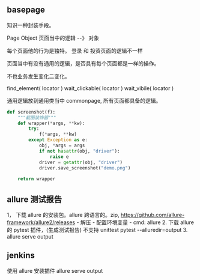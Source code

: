 ## basepage
知识一种封装手段。

Page Object
页面当中的逻辑 --》 对象

每个页面他的行为是独特。 登录 和 投资页面的逻辑不一样

页面当中有没有通用的逻辑，是否具有每个页面都是一样的操作。

不也业务发生变化二变化。

find_element( locator )
wait_clickable( locator )
wait_vibile( locator )


通用逻辑放到通用类当中 commonpage, 所有页面都具备的逻辑。

```python
def screenshot(f):
    """截图装饰器"""
    def wrapper(*args, **kw):
        try:
            f(*args, **kw)
        except Exception as e:
            obj, *args = args
            if not hasattr(obj, "driver"):
                raise e
            driver = getattr(obj, "driver")
            driver.save_screenshot("demo.png")
            
    return wrapper
```

## allure 测试报告

1， 下载 allure 的安装包。allure 跨语言的。zip, 
https://github.com/allure-framework/allure2/releases
    - 解压
    - 配置环境变量
    - cmd: allure 
2.  下载 allure 的 pytest 插件，(生成测试报告)  不支持 unittest
    pytest --alluredir=output
3.  allure serve output



## jenkins
使用 allure 安装插件
allure serve output

